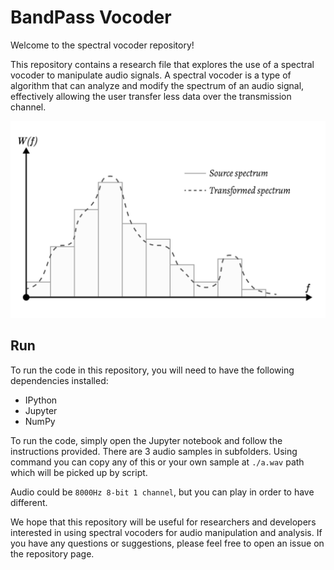 # BandPass Vocoder

Welcome to the spectral vocoder repository!

This repository contains a research file that explores the use of a spectral vocoder to manipulate audio signals. A spectral vocoder is a type of algorithm that can analyze and modify the spectrum of an audio signal, effectively allowing the user transfer less data over the transmission channel.

<img src="docs/spectrum.png" width="512" alt="spectrum bands">


## Run

To run the code in this repository, you will need to have the following dependencies installed:

- IPython
- Jupyter
- NumPy

To run the code, simply open the Jupyter notebook and follow the instructions provided. There are 3 audio samples in subfolders. Using command you can copy any of this or your own sample at `./a.wav` path which will be picked up by script.

Audio could be `8000Hz 8-bit 1 channel`, but you can play in order to have different.

We hope that this repository will be useful for researchers and developers interested in using spectral vocoders for audio manipulation and analysis. If you have any questions or suggestions, please feel free to open an issue on the repository page.


